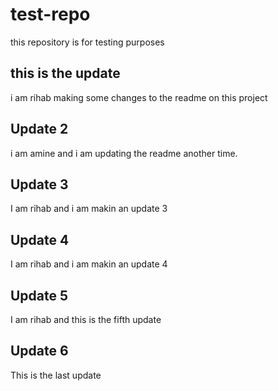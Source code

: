 # test-repo
this repository is for testing purposes 

## this is the update 
i am rihab making some changes to the readme on this project

## Update 2 
i am amine and i am updating the readme another time. 

## Update 3
I am rihab and i am makin an update 3

## Update 4
I am rihab and i am makin an update 4

## Update 5 
I am rihab and this is the fifth update

## Update 6 
This is the last update 